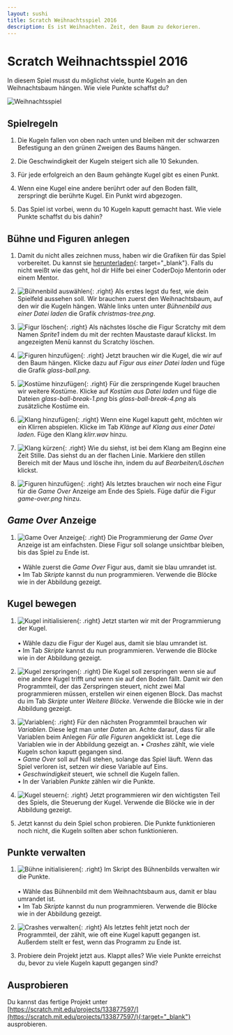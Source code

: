 ```yaml
---
layout: sushi
title: Scratch Weihnachtsspiel 2016
description: Es ist Weihnachten. Zeit, den Baum zu dekorieren.
---
```


# Scratch Weihnachtsspiel 2016

In diesem Spiel musst du möglichst viele, bunte Kugeln an den Weihnachtsbaum hängen. Wie viele Punkte schaffst du?

<p class="center"><img alt="Weihnachtsspiel" src="scratch-weihnachten-2016/christmas-game.png" /></p>

## Spielregeln

1. Die Kugeln fallen von oben nach unten und bleiben mit der schwarzen Befestigung an den grünen Zweigen des Baums hängen.

1. Die Geschwindigkeit der Kugeln steigert sich alle 10 Sekunden.

1. Für jede erfolgreich an den Baum gehängte Kugel gibt es einen Punkt.

1. Wenn eine Kugel eine andere berührt oder auf den Boden fällt, zerspringt die berührte Kugel. Ein Punkt wird abgezogen.

1. Das Spiel ist vorbei, wenn du 10 Kugeln kaputt gemacht hast. Wie viele Punkte schaffst du bis dahin? 

## Bühne und Figuren anlegen

1. Damit du nicht alles zeichnen muss, haben wir die Grafiken für das Spiel vorbereitet. Du kannst sie [herunterladen](scratch-weihnachten-2016/weihnachten-2016-grafiken.zip){: target="_blank"}. Falls du nicht weißt wie das geht, hol dir Hilfe bei einer CoderDojo Mentorin oder einem Mentor.

1. ![Bühnenbild auswählen](scratch-weihnachten-2016/buehnenbild-laden.png){: .right}
Als erstes legst du fest, wie dein Spielfeld aussehen soll. Wir brauchen zuerst den Weihnachtsbaum, auf den wir die Kugeln hängen. Wähle links unten unter *Bühnenbild aus einer Datei laden* die Grafik *christmas-tree.png*.

1. ![Figur löschen](scratch-weihnachten-2016/scratchy-loeschen.png){: .right}
Als nächstes lösche die Figur Scratchy mit dem Namen *Sprite1* indem du mit der rechten Maustaste darauf klickst. 
Im angezeigten Menü kannst du Scratchy löschen.

1. ![Figuren hinzufügen](scratch-weihnachten-2016/figuren-hinzufuegen.png){: .right}
Jetzt brauchen wir die Kugel, die wir auf den Baum hängen. Klicke dazu auf *Figur aus einer Datei laden* und füge die Grafik *glass-ball.png*.

1. ![Kostüme hinzufügen](scratch-weihnachten-2016/kostueme-hinzufuegen.png){: .right}
Für die zerspringende Kugel brauchen wir weitere Kostüme. Klicke auf *Kostüm aus Datei laden* und füge die Dateien *glass-ball-break-1.png* bis *glass-ball-break-4.png* als zusätzliche Kostüme ein.

1. ![Klang hinzufügen](scratch-weihnachten-2016/klang-hinzufuegen.png){: .right}
Wenn eine Kugel kaputt geht, möchten wir ein Klirren abspielen. Klicke im Tab *Klänge* auf *Klang aus einer Datei laden*. Füge den Klang *klirr.wav* hinzu.

1. ![Klang kürzen](scratch-weihnachten-2016/klang-kuerzen.png){: .right}
Wie du siehst, ist bei dem Klang am Beginn eine Zeit Stille. Das siehst du an der flachen Linie. Markiere den stillen Bereich mit der Maus und lösche ihn, indem du auf *Bearbeiten/Löschen* klickst. 

1. ![Figuren hinzufügen](scratch-weihnachten-2016/game-over-figur.png){: .right}
Als letztes brauchen wir noch eine Figur für die *Game Over* Anzeige am Ende des Spiels. Füge dafür die Figur *game-over.png* hinzu.

## *Game Over* Anzeige

1. ![Game Over Anzeige](scratch-weihnachten-2016/game-over-blocks.png){: .right}
Die Programmierung der *Game Over* Anzeige ist am einfachsten. Diese Figur soll solange unsichtbar bleiben, bis das Spiel zu Ende ist.<br/><br/>
  • Wähle zuerst die *Game Over* Figur aus, damit sie blau umrandet ist.<br/>
  • Im Tab *Skripte* kannst du nun programmieren. Verwende die Blöcke wie in der Abbildung gezeigt.

## Kugel bewegen

1. ![Kugel initialisieren](scratch-weihnachten-2016/kugel-start.png){: .right}
Jetzt starten wir mit der Programmierung der Kugel.<br/><br/> 
  • Wähle dazu die Figur der Kugel aus, damit sie blau umrandet ist.<br/>
  • Im Tab *Skripte* kannst du nun programmieren. Verwende die Blöcke wie in der Abbildung gezeigt.

1. ![Kugel zerspringen](scratch-weihnachten-2016/zerspringen.png){: .right}
Die Kugel soll zerspringen wenn sie auf eine andere Kugel trifft *und* wenn sie auf den Boden fällt. Damit wir den Programmteil, der das Zerspringen steuert, nicht zwei Mal programmieren müssen, erstellen wir einen eigenen Block. Das machst du im Tab *Skripte* unter *Weitere Blöcke*. Verwende die Blöcke wie in der Abbildung gezeigt.

1. ![Variablen](scratch-weihnachten-2016/variablen.png){: .right}
Für den nächsten Programmteil brauchen wir *Variablen*. Diese legt man unter *Daten* an. Achte darauf, dass für alle Variablen beim Anlegen *Für alle Figuren* angeklickt ist. Lege die Variablen wie in der Abbildung gezeigt an.
  • *Crashes* zählt, wie viele Kugeln schon kaputt gegangen sind.<br/>
  • *Game Over* soll auf Null stehen, solange das Spiel läuft. Wenn das Spiel verloren ist, setzen wir diese Variable auf Eins.<br/>
  • *Geschwindigkeit* steuert, wie schnell die Kugeln fallen.<br/>
  • In der Variablen *Punkte* zählen wir die Punkte.

1. ![Kugel steuern](scratch-weihnachten-2016/kugel-steuern.png){: .right}
Jetzt programmieren wir den wichtigsten Teil des Spiels, die Steuerung der Kugel. Verwende die Blöcke wie in der Abbildung gezeigt.

1. Jetzt kannst du dein Spiel schon probieren. Die Punkte funktionieren noch nicht, die Kugeln sollten aber schon funktionieren.

## Punkte verwalten

1. ![Bühne initialisieren](scratch-weihnachten-2016/buehne-start.png){: .right}
Im Skript des Bühnenbilds verwalten wir die Punkte.<br/><br/> 
  • Wähle das Bühnenbild mit dem Weihnachtsbaum aus, damit er blau umrandet ist.<br/>
  • Im Tab *Skripte* kannst du nun programmieren. Verwende die Blöcke wie in der Abbildung gezeigt.

1. ![Crashes verwalten](scratch-weihnachten-2016/buehne-crash.png){: .right}
Als letztes fehlt jetzt noch der Programmteil, der zählt, wie oft eine Kugel kaputt gegangen ist. Außerdem stellt er fest, wenn das Programm zu Ende ist.

1. Probiere dein Projekt jetzt aus. Klappt alles? Wie viele Punkte erreichst du, bevor zu viele Kugeln kaputt gegangen sind?

## Ausprobieren

Du kannst das fertige Projekt unter [https://scratch.mit.edu/projects/133877597/](https://scratch.mit.edu/projects/133877597/){:target="_blank"} ausprobieren.